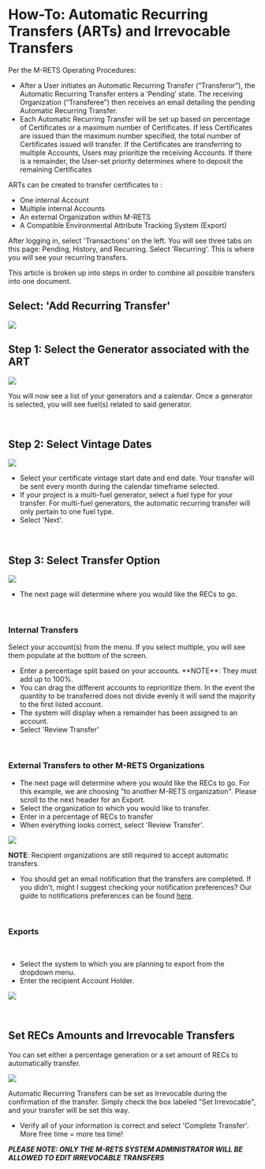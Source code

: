 # How-To: Automatic Recurring Transfers (ARTs) and Irrevocable Transfers


Per the M-RETS Operating Procedures:

- After a User initiates an Automatic Recurring Transfer (“Transferor”), the Automatic Recurring
Transfer enters a ‘Pending’ state. The receiving Organization (“Transferee”) then receives an email detailing
the pending Automatic Recurring Transfer.
- Each Automatic Recurring Transfer will be set up based on percentage of Certificates or a maximum
number of Certificates. If less Certificates are issued than the maximum number specified, the total number of Certificates issued will transfer. If the Certificates are transferring to multiple Accounts, Users may prioritize the receiving Accounts. If there is a remainder, the User-set priority determines where to deposit
the remaining Certificates

ARTs can be created to transfer certificates to :
- One internal Account
- Multiple internal Accounts
- An external Organization within M-RETS
- A Compatible Environmental Attribute Tracking System (Export)


After logging in, select 'Transactions' on the left. You will see three tabs on this page: Pending, History, and Recurring. Select 'Recurring'. This is where you will see your recurring transfers.

This article is broken up into steps in order to combine all possible transfers into one document.

## Select: 'Add Recurring Transfer'

![](https://github.com/mrets/photos/blob/master/automatic_recurring_transfers1b.png?raw=true)

## Step 1: Select the Generator associated with the ART

![](https://github.com/mrets/photos/blob/master/automatic_recurring_transfers2b.png?raw=true)

You will now see a list of your generators and a calendar. Once a generator is selected, you will see fuel(s) related to said generator.

<br>

## Step 2: Select Vintage Dates

![](https://github.com/mrets/photos/blob/master/automatic_recurring_transfers3b.png?raw=true)

<ul>
  <li>Select your certificate vintage start date and end date. Your transfer will be sent every month during the calendar timeframe selected.</li>
  <li>If your project is a multi-fuel generator, select a fuel type for your transfer. For multi-fuel generators, the automatic recurring transfer will only pertain to one fuel type.</li>
  <li>Select 'Next'.</li>
  </ul>

<br>

## Step 3: Select Transfer Option

![](https://github.com/mrets/photos/blob/master/automatic_recurring_transfers5b.png?raw=true)

-   The next page will determine where you would like the RECs to go.

<br>

### Internal Transfers

Select your account(s) from the menu. If you select multiple, you will see them populate at the bottom of the screen.

<ul>
  <li>Enter a percentage split based on your accounts. **NOTE**: They must add up to 100%.</li>
  <li>You can drag the different accounts to reprioritize them. In the event the quantity to be transferred does not divide evenly it will send the majority to the first listed account.</li>
 <li>The system will display when a remainder has been assigned to an account.</li>
  <li>Select 'Review Transfer'</li>
  </ul>

<br>

### External Transfers to other M-RETS Organizations

-   The next page will determine where you would like the RECs to go. For this example, we are choosing "to another M-RETS organization". Please scroll to the next header for an Export.
-   Select the organization to which you would like to transfer.
-   Enter in a percentage of RECs to transfer
-   When everything looks correct, select 'Review Transfer'.

![](https://github.com/mrets/photos/blob/master/automatic_recurring_transfers6b.png?raw=true)

**NOTE**: Recipient organizations are still required to accept automatic transfers.
-   You should get an email notification that the transfers are completed. If you didn't, might I suggest checking your notification preferences? Our guide to notifications preferences can be found [here](https://mrets.github.io/Help/billing_email_notifications).

<br>

### Exports
 
-   Select the system to which you are planning to export from the dropdown menu.
-   Enter the recipient Account Holder.

![](https://github.com/mrets/photos/blob/master/automatic_recurring_transfers9b.png?raw=true)

<br>

## Set RECs Amounts and Irrevocable Transfers

You can set either a percentage generation or a set amount of RECs to automatically transfer.

![](https://github.com/mrets/photos/blob/master/automatic_recurring_transfers7b.png?raw=true)

Automatic Recurring Transfers can be set as Irrevocable during the confirmation of the transfer. Simply check the box labeled "Set Irrevocable", and your transfer will be set this way.

<ul>
  <li>Verify all of your information is correct and select 'Complete Transfer'. More free time = more tea time!</li>
  </ul>

***PLEASE NOTE: ONLY THE M-RETS SYSTEM ADMINISTRATOR WILL BE ALLOWED TO EDIT IRREVOCABLE TRANSFERS***

<br>
